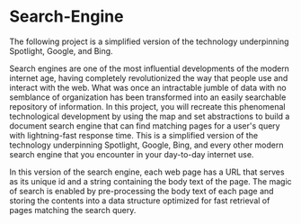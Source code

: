 # Search-Engine
The following project is a simplified version of the technology underpinning Spotlight, Google, and Bing.

Search engines are one of the most influential developments of the modern internet age, having completely revolutionized the way that people use and interact with the web. What was once an intractable jumble of data with no semblance of organization has been transformed into an easily searchable repository of information. In this project, you will recreate this phenomenal technological development by using the map and set abstractions to build a document search engine that can find matching pages for a user's query with lightning-fast response time. This is a simplified version of the technology underpinning Spotlight, Google, Bing, and every other modern search engine that you encounter in your day-to-day internet use.

In this version of the search engine, each web page has a URL that serves as its unique id and a string containing the body text of the page. The magic of search is enabled by pre-processing the body text of each page and storing the contents into a data structure optimized for fast retrieval of pages matching the search query.
